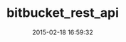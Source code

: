 ---
layout: post
title:  "bitbucket_rest_api"
repo:   "vongrippen/bitbucket"
date:   2015-02-18 16:59:32
gemurl: https://github.com/vongrippen/bitbucket
---